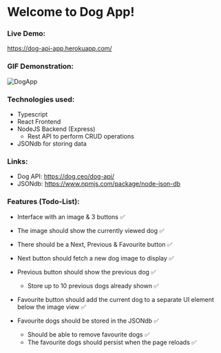 # Welcome to Dog App!

### Live Demo:
https://dog-api-app.herokuapp.com/

### GIF Demonstration:
![DogApp](https://user-images.githubusercontent.com/61654084/139784195-ec6daee8-84a1-4b7f-8cfa-92daee6906ab.gif)

### Technologies used:
- Typescript
- React Frontend
- NodeJS Backend (Express)
    - Rest API to perform CRUD operations
- JSONdb for storing data

### Links:
- Dog API: https://dog.ceo/dog-api/
- JSONdb: https://www.npmjs.com/package/node-json-db

### Features (Todo-List):
-  Interface with an image & 3 buttons ✅
- The image should show the currently viewed dog ✅
- There should be a Next, Previous & Favourite button ✅
- Next button should fetch a new dog image to display ✅
- Previous button should show the previous dog ✅
    - Store up to 10 previous dogs already shown ✅
- Favourite button should add the current dog to a separate UI element below the image view ✅


- Favourite dogs should be stored in the JSONdb ✅
    - Should be able to remove favourite dogs ✅
    - The favourite dogs should persist when the page reloads ✅
